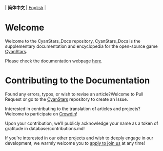 \| **简体中文** | [English](README_en.md) |

# Welcome

Welcome to the CyanStars_Docs repository, CyanStars_Docs is the supplementary documentation and encyclopedia for the open-source game [CyanStars](https://github.com/IPOL-Studio/CyanStars).

Please check the documentation webpage [here](https://ipol-studio.github.io/CyanStars_Docs).

# Contributing to the Documentation

Found any errors, typos, or wish to revise an article?Welcome to Pull Request or go to the [CyanStars](https://github.com/IPOL-Studio/CyanStars) repository to create an Issue.

Interested in contributing to the translation of articles and projects?Welcome to participate on [Crowdin](https://crowdin.com/project/cyanstars)!  <!-- // Crowdin 翻译员请注意，翻译时请将此链接中的 zh. 改为你的语言标记。 -->

Upon your contribution, we'll publicly acknowledge your name as a token of gratitude in database/contributions.md!

If you're interested in our other projects and wish to deeply engage in our development, we warmly welcome you to [apply to join us](http://chenluan.mikecrm.com/JeKq3DU) at any time!
